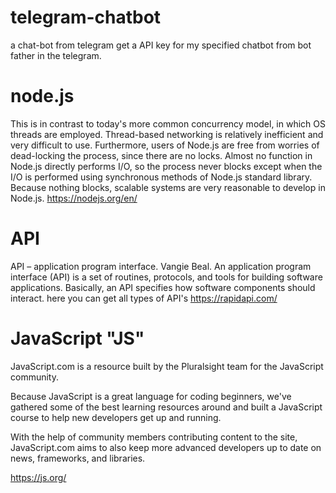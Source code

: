 # telegram-chatbot
a chat-bot from telegram get a API key for my specified chatbot from bot father in the telegram. 

# node.js
This is in contrast to today's more common concurrency model, in which OS threads are employed. Thread-based networking is relatively inefficient and very difficult to use. Furthermore, users of Node.js are free from worries of dead-locking the process, since there are no locks. Almost no function in Node.js directly performs I/O, so the process never blocks except when the I/O is performed using synchronous methods of Node.js standard library. Because nothing blocks, scalable systems are very reasonable to develop in Node.js.
https://nodejs.org/en/

# API
API – application program interface. Vangie Beal. An application program interface (API) is a set of routines, protocols, and tools for building software applications. Basically, an API specifies how software components should interact.
here you can get all types of API's https://rapidapi.com/

# JavaScript "JS"
JavaScript.com is a resource built by the Pluralsight team for the JavaScript community.

Because JavaScript is a great language for coding beginners, we've gathered some of the best learning resources around and built a JavaScript course to help new developers get up and running.

With the help of community members contributing content to the site, JavaScript.com aims to also keep more advanced developers up to date on news, frameworks, and libraries.

https://js.org/
